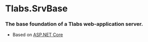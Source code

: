 ﻿# Tlabs.SrvBase

### The base foundation of a Tlabs web-application server.

* Based on [ASP.NET Core](https://docs.microsoft.com/en-us/aspnet/core/getting-started)
